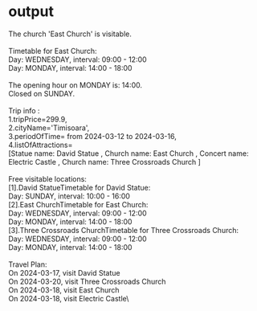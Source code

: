 # output
The church 'East Church' is visitable.\
\
Timetable for East Church:\
Day: WEDNESDAY, interval: 09:00 - 12:00\
Day: MONDAY, interval: 14:00 - 18:00\
\
The opening hour on MONDAY is: 14:00.\
Closed on SUNDAY.\
\
Trip info :\
1.tripPrice=299.9,\
2.cityName='Timisoara',\
3.periodOfTime= from 2024-03-12 to 2024-03-16,\
4.listOfAttractions=\
[Statue name: David Statue
, Church name: East Church
, Concert name: Electric Castle
, Church name: Three Crossroads Church
]\
\
Free visitable locations:\
[1].David StatueTimetable for David Statue:\
Day: SUNDAY, interval: 10:00 - 16:00\
[2].East ChurchTimetable for East Church:\
Day: WEDNESDAY, interval: 09:00 - 12:00\
Day: MONDAY, interval: 14:00 - 18:00\
[3].Three Crossroads ChurchTimetable for Three Crossroads Church:\
Day: WEDNESDAY, interval: 09:00 - 12:00\
Day: MONDAY, interval: 14:00 - 18:00\
\
Travel Plan:\
On 2024-03-17, visit David Statue\
On 2024-03-20, visit Three Crossroads Church\
On 2024-03-18, visit East Church\
On 2024-03-18, visit Electric Castle\